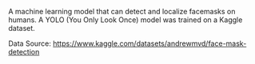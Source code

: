 A machine learning model that can detect and localize facemasks on humans. A YOLO (You Only Look Once) model was trained on a Kaggle dataset.

Data Source: https://www.kaggle.com/datasets/andrewmvd/face-mask-detection

